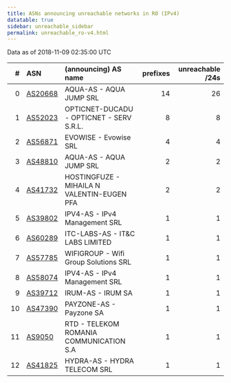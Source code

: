 ```yaml
---
title: ASNs announcing unreachable networks in RO (IPv4)
datatable: true
sidebar: unreachable_sidebar
permalink: unreachable_ro-v4.html
---
```


Data as of 2018-11-09 02:35:00 UTC


<div class="datatable-begin"></div>

|   # | ASN                                    | (announcing) AS name                       |   prefixes |   unreachable /24s |
|----:|:---------------------------------------|:-------------------------------------------|-----------:|-------------------:|
|   0 | [AS20668](unreachable_AS20668-v4.html) | AQUA-AS - AQUA JUMP SRL                    |         14 |                 26 |
|   1 | [AS52023](unreachable_AS52023-v4.html) | OPTICNET-DUCADU - OPTICNET - SERV S.R.L.   |          8 |                  8 |
|   2 | [AS56871](unreachable_AS56871-v4.html) | EVOWISE - Evowise SRL                      |          4 |                  4 |
|   3 | [AS48810](unreachable_AS48810-v4.html) | AQUA-AS - AQUA JUMP SRL                    |          2 |                  2 |
|   4 | [AS41732](unreachable_AS41732-v4.html) | HOSTINGFUZE - MIHAILA N VALENTIN-EUGEN PFA |          2 |                  2 |
|   5 | [AS39802](unreachable_AS39802-v4.html) | IPV4-AS - IPv4 Management SRL              |          1 |                  1 |
|   6 | [AS60289](unreachable_AS60289-v4.html) | ITC-LABS-AS - IT&amp;C LABS LIMITED        |          1 |                  1 |
|   7 | [AS57785](unreachable_AS57785-v4.html) | WIFIGROUP - Wifi Group Solutions SRL       |          1 |                  1 |
|   8 | [AS58074](unreachable_AS58074-v4.html) | IPV4-AS - IPv4 Management SRL              |          1 |                  1 |
|   9 | [AS39712](unreachable_AS39712-v4.html) | IRUM-AS - IRUM SA                          |          1 |                  1 |
|  10 | [AS47390](unreachable_AS47390-v4.html) | PAYZONE-AS - Payzone SA                    |          1 |                  1 |
|  11 | [AS9050](unreachable_AS9050-v4.html)   | RTD - TELEKOM ROMANIA COMMUNICATION S.A    |          1 |                  1 |
|  12 | [AS41825](unreachable_AS41825-v4.html) | HYDRA-AS - HYDRA TELECOM SRL               |          1 |                  1 |

<div class="datatable-end"></div>